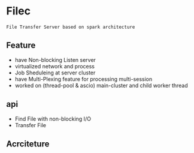 # Filec
`File Transfer Server based on spark architecture`

## Feature
- have Non-blocking Listen server
- virtualized network and process
- Job Sheduleing at server cluster
- have  Multi-Plexing feature for processing multi-session
- worked on (thread-pool & ascio) main-cluster and  child worker thread


## api
- Find File with non-blocking I/O
- Transfer File

 

## Acrciteture


